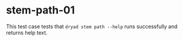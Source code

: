 
# stem-path-01

This test case tests that `dryad stem path --help` runs successfully and returns help text.